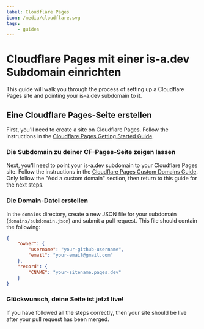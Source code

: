 ```yaml
---
label: Cloudflare Pages
icon: /media/cloudflare.svg
tags:
    - guides
---
```


# Cloudflare Pages mit einer is-a.dev Subdomain einrichten
This guide will walk you through the process of setting up a Cloudflare Pages site and pointing your is-a.dev subdomain to it.

## Eine Cloudflare Pages-Seite erstellen

First, you'll need to create a site on Cloudflare Pages. Follow the instructions in the [Cloudflare Pages Getting Started Guide](https://developers.cloudflare.com/pages/get-started/guide/).

### Die Subdomain zu deiner CF-Pages-Seite zeigen lassen
Next, you'll need to point your is-a.dev subdomain to your Cloudflare Pages site. Follow the instructions in the [Cloudflare Pages Custom Domains Guide](https://developers.cloudflare.com/pages/platform/custom-domains/#add-a-custom-domain). Only follow the "Add a custom domain" section, then return to this guide for the next steps.

### Die Domain-Datei erstellen

In the `domains` directory, create a new JSON file for your subdomain (`domains/subdomain.json`) and submit a pull request. This file should contain the following:

```json
{
    "owner": {
        "username": "your-github-username",
        "email": "your-email@gmail.com"
    },
    "record": {
        "CNAME": "your-sitename.pages.dev"
    }
}
```

### Glückwunsch, deine Seite ist jetzt live!

If you have followed all the steps correctly, then your site should be live after your pull request has been merged.
